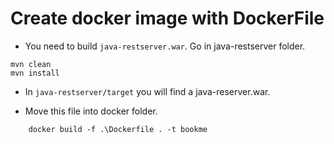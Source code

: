 # Create docker image with DockerFile

- You need to build `java-restserver.war`. Go in java-restserver folder.

```
mvn clean
mvn install
```

- In `java-restserver/target` you will find a java-reserver.war.

- Move this file into docker folder.

```
    docker build -f .\Dockerfile . -t bookme
```
